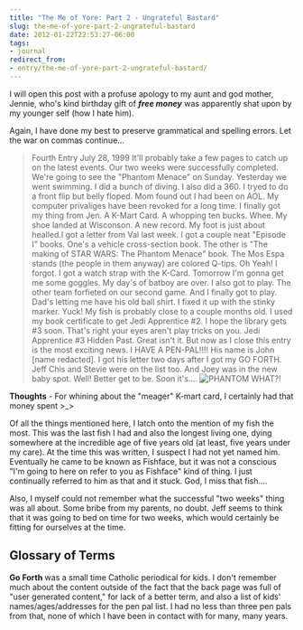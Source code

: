 ```yaml
---
title: "The Me of Yore: Part 2 - Ungrateful Bastard"
slug: the-me-of-yore-part-2-ungrateful-bastard
date: 2012-01-22T22:53:27-06:00
tags:
- journal
redirect_from:
- entry/the-me-of-yore-part-2-ungrateful-bastard/
---
```

I will open this post with a profuse apology to my aunt and god mother, Jennie, who's kind birthday gift of **_free money_** was apparently shat upon by my younger self (how I hate him).

Again, I have done my best to preserve grammatical and spelling errors. Let the war on commas continue...

> Fourth Entry
> July 28, 1999
> It'll probably take a few pages to catch up on the latest events. Our two weeks were successfully completed. We're going to see the "Phantom Menace" on Sunday. Yesterday we went swimming. I did a bunch of diving. I also did a 360. I tryed to do a front flip but belly floped. Mom found out I had been on AOL. My computer privaliges have been revoked for a long time. I finally got my thing from Jen. A K-Mart Card. A whopping ten bucks. Whee. My shoe landed at Wisconson. A new record. My foot is just about healled.I got a letter from Val last week. I got a couple neat "Episode I" books. One's a vehicle cross-section book. The other is "The making of STAR WARS: The Phantom Menace" book. The Mos Espa stands (the people in them anyway) are colored Q-tips. Oh Yeah! I forgot. I got a watch strap with the K-Card. Tomorrow I'm gonna get me some goggles. My day's of batboy are over. I also got to play. The other team forfieted on our second game. And I finally got to play. Dad's letting me have his old ball shirt. I fixed it up with the stinky marker. Yuck! My fish is probably close to a couple months old. I used my book certificate to get Jedi Apprentice #2. I hope the library gets #3 soon. That's right your eyes aren't play tricks on you. Jedi Apprentice #3 Hidden Past. Great isn't it. But now as I close this entry is the most exciting news. I HAVE A PEN-PAL!!!! His name is John [name redacted]. I got his letter two days after I got my GO FORTH. Jeff Chis and Stevie were on the list too. And Joey was in the new baby spot. Well! Better get to be. Soon it's....
> ![](http://images.dxprog.com/blog/journal_signoff.jpg "PHANTOM WHAT?!")

**Thoughts** - For whining about the "meager" K-mart card, I certainly had that money spent >_>

Of all the things mentioned here, I latch onto the mention of my fish the most.  This was the last fish I had and also the longest living one, dying somewhere at the incredible age of five years old (at least, five years under my care). At the time this was written, I suspect I had not yet named him. Eventually he came to be known as Fishface, but it was not a conscious "I'm going to here on refer to you as Fishface" kind of thing. I just continually referred to him as that and it stuck. God, I miss that fish....

Also, I myself could not remember what the successful "two weeks" thing was all about. Some bribe from my parents, no doubt. Jeff seems to think that it was going to bed on time for two weeks, which would certainly be fitting for ourselves at the time.

## Glossary of Terms
**Go Forth** was a small time Catholic periodical for kids. I don't remember much about the content outside of the fact that the back page was full of "user generated content," for lack of a better term, and also a list of kids' names/ages/addresses for the pen pal list. I had no less than three pen pals from that, none of which I have been in contact with for many, many years.

